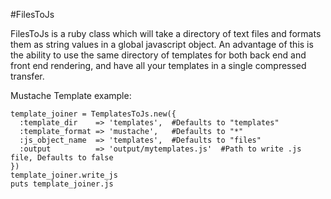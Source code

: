 #FilesToJs

FilesToJs is a ruby class which will take a directory of text files and formats them as string values in a global javascript object. An advantage of this is the ability to use the same directory of templates for both back end and front end rendering, and have all your templates in a single compressed transfer.

Mustache Template example:

    template_joiner = TemplatesToJs.new({
      :template_dir    => 'templates',  #Defaults to "templates"
      :template_format => 'mustache',   #Defaults to "*"
      :js_object_name  => 'templates',  #Defaults to "files"
      :output          => 'output/mytemplates.js'  #Path to write .js file, Defaults to false
    })
    template_joiner.write_js
    puts template_joiner.js
    
    